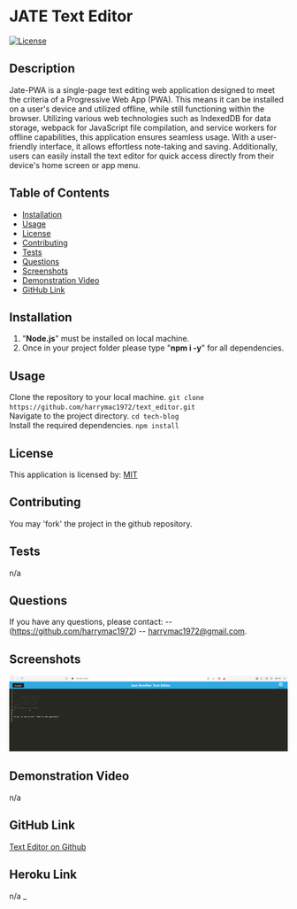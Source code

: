 
# JATE Text Editor
[![License](https://img.shields.io/badge/License-MIT-blue.svg)](https://opensource.org/licenses/MIT)

## Description

Jate-PWA is a single-page text editing web application designed to meet the criteria of a Progressive Web App (PWA). This means it can be installed on a user's device and utilized offline, while still functioning within the browser. Utilizing various web technologies such as IndexedDB for data storage, webpack for JavaScript file compilation, and service workers for offline capabilities, this application ensures seamless usage. With a user-friendly interface, it allows effortless note-taking and saving. Additionally, users can easily install the text editor for quick access directly from their device's home screen or app menu.

## Table of Contents
- [Installation](#installation)
- [Usage](#usage)
- [License](#license)
- [Contributing](#contributing)
- [Tests](#tests)
- [Questions](#questions)
- [Screenshots](#screenshots)
- [Demonstration Video](#video)
- [GitHub Link](#github-link)

## Installation
1. "**Node.js**" must be installed on local machine.
2. Once in your project folder please type "**npm i -y**" for all dependencies.

## Usage
Clone the repository to your local machine.
`git clone https://github.com/harrymac1972/text_editor.git`<br>
Navigate to the project directory.
`cd tech-blog`<br>
Install the required dependencies.
`npm install`


## License
This application is licensed by: [MIT](https://opensource.org/licenses/MIT)

## Contributing
You may 'fork' the project in the github repository.

## Tests
n/a

## Questions
If you have any questions, please contact:
-- (https://github.com/harrymac1972)
-- harrymac1972@gmail.com.

## Screenshots
![Screenshot_1](./imgs/screen_shot.png)

## Demonstration Video
n/a

## GitHub Link
<a href="https://github.com/harrymac1972/text_editor">Text Editor on Github</a>

## Heroku Link
n/a _
